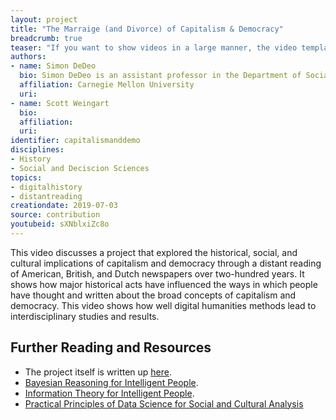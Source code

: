 ```yaml
---
layout: project
title: "The Marraige (and Divorce) of Capitalism & Democracy"
breadcrumb: true
teaser: "If you want to show videos in a large manner, the video template is the right choice."
authors: 
- name: Simon DeDeo
  bio: Simon DeDeo is an assistant professor in the Department of Social and Decision Sciences, and external faculty at the Santa Fe Institute. He leads the Laboratory for Social Minds.
  affiliation: Carnegie Mellon University
  uri:
- name: Scott Weingart
  bio:
  affiliation:
  uri:
identifier: capitalismanddemo
disciplines: 
- History
- Social and Deciscion Sciences
topics:
- digitalhistory
- distantreading
creationdate: 2019-07-03
source: contribution
youtubeid: sXNblxiZc8o
---
```



This video discusses a project that explored the historical, social, and cultural implications of capitalism and democracy through a distant reading of American, British, and Dutch newspapers over two-hundred years. It shows how major historical acts have influenced the ways in which people have thought and written about the broad concepts of capitalism and democracy. This video shows how well digital humanities methods lead to interdisciplinary studies and results. 

## Further Reading and Resources
  - The project itself is written up [here](https://blog.oup.com/2017/04/capitalism-democracy-newspaper-coverage/).
  - [Bayesian Reasoning for Intelligent People](http://santafe.edu/~simon/br.pdf).
  - [Information Theory for Intelligent People](http://santafe.edu/~simon/br.pdf).
  - [Practical Principles of Data Science for Social and Cultural Analysis](https://github.com/dSHARP-CMU/dh-literacy-staging/blob/master/ScholarlyProjectVideos/DeDeoPracticalPrinciplesofData.pdf)
